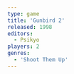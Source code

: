 ```yaml
---
type: game
title: 'Gunbird 2'
released: 1998
editors: 
  - Psikyo
players: 2
genres:
  - 'Shoot Them Up'
---
```

